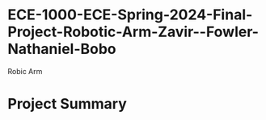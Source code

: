 # ECE-1000-ECE-Spring-2024-Final-Project-Robotic-Arm-Zavir--Fowler-Nathaniel-Bobo
Robic Arm 
# Project Summary
